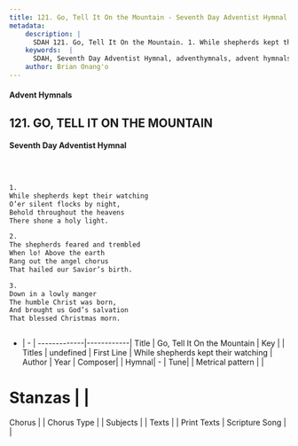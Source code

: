 ```yaml
---
title: 121. Go, Tell It On the Mountain - Seventh Day Adventist Hymnal
metadata:
    description: |
      SDAH 121. Go, Tell It On the Mountain. 1. While shepherds kept their watching O’er silent flocks by night, Behold throughout the heavens There shone a holy light.
    keywords:  |
      SDAH, Seventh Day Adventist Hymnal, adventhymnals, advent hymnals, Go, Tell It On the Mountain, While shepherds kept their watching 
    author: Brian Onang'o
---
```


#### Advent Hymnals
## 121. GO, TELL IT ON THE MOUNTAIN
#### Seventh Day Adventist Hymnal

```txt



1.
While shepherds kept their watching
O’er silent flocks by night,
Behold throughout the heavens
There shone a holy light.

2.
The shepherds feared and trembled
When lo! Above the earth
Rang out the angel chorus
That hailed our Savior’s birth.

3.
Down in a lowly manger
The humble Christ was born,
And brought us God’s salvation
That blessed Christmas morn.



```

- |   -  |
-------------|------------|
Title | Go, Tell It On the Mountain |
Key |  |
Titles | undefined |
First Line | While shepherds kept their watching |
Author | 
Year | 
Composer|  |
Hymnal|  - |
Tune|  |
Metrical pattern | |
# Stanzas |  |
Chorus |  |
Chorus Type |  |
Subjects |  |
Texts |  |
Print Texts | 
Scripture Song |  |
  
